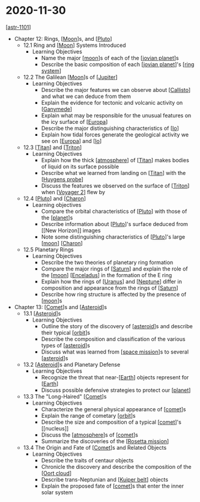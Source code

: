 # 2020-11-30

[[astr-1101]]

- Chapter 12: Rings, [[Moon]]s, and [[Pluto]]
  - 12.1 Ring and [[Moon]] Systems Introduced
    - Learning Objectives
      - Name the major [[moon]]s of each of the [[jovian planet]]s
      - Describe the basic composition of each [[jovian planet]]'s [[ring system]]
  - 12.2 The Galilean [[Moon]]s of [[Jupiter]]
    - Learning Objectives
      - Describe the major features we can observe about [[Callisto]] and what we can deduce from them
      - Explain the evidence for tectonic and volcanic activity on [[Ganymede]]
      - Explain what may be responsible for the unusual features on the icy surface of [[Europa]]
      - Describe the major distinguishing characteristics of [[Io]]
      - Explain how tidal forces generate the geological activity we see on [[Europa]] and [[Io]]
  - 12.3 [[Titan]] and [[Triton]]
    - Learning Objectives
      - Explain how the thick [[atmosphere]] of [[Titan]] makes bodies of liquid on its surface possible
      - Describe what we learned from landing on [[Titan]] with the [[Huygens probe]]
      - Discuss the features we observed on the surface of [[Triton]] when [[Voyager 2]] flew by
  - 12.4 [[Pluto]] and [[Charon]]
    - Learning objectives
      - Compare the orbital characteristics of [[Pluto]] with those of the [[planet]]s
      - Describe information about [[Pluto]]'s surface deduced from [[New Horizon]] images
      - Note some distinguishing characteristics of [[Pluto]]'s large [[moon]] [[Charon]]
  - 12.5 Planetary Rings
    - Learning Objectives
      - Describe the two theories of planetary ring formation
      - Compare the major rings of [[Saturn]] and explain the role of the [[moon]] [[Enceladus]] in the formation of the E ring
      - Explain how the rings of [[Uranus]] and [[Neptune]] differ in composition and appearance from the rings of [[Saturn]]
      - Describe how ring structure is affected by the presence of [[moon]]s
- Chapter 13: [[Comet]]s and [[Asteroid]]s
  - 13.1 [[Asteroid]]s
    - Learning Objectives
      - Outline the story of the discovery of [[asteroid]]s and describe their typical [[orbit]]s
      - Describe the composition and classification of the various types of [[asteroid]]s
      - Discuss what was learned from [[space mission]]s to several [[asteroid]]s
  - 13.2 [[Asteroid]]s and Planetary Defense
    - Learning Objectives
      - Recognize the threat that near-[[Earth]] objects represent for [[Earth]]
      - Discuss possible defensive strategies to protect our [[planet]]
  - 13.3 The "Long-Haired" [[Comet]]s
    - Learning Objectives
      - Characterize the general physical appearance of [[comet]]s
      - Explain the range of cometary [[orbit]]s
      - Describe the size and composition of a typical [[comet]]'s [[nucleus]]
      - Discuss the [[atmosphere]]s of [[comet]]s
      - Summarize the discoveries of the [[Rosetta mission]]
  - 13.4 The Origin and Fate of [[Comet]]s and Related Objects
    - Learning Objectives
      - Describe the traits of centaur objects
      - Chronicle the discovery and describe the composition of the [[Oort cloud]]
      - Describe trans-Neptunian and [[Kuiper belt]] objects
      - Explain the proposed fate of [[comet]]s that enter the inner solar system

[//begin]: # "Autogenerated link references for markdown compatibility"
[astr-1101]: astr-1101 "ASTR 1101 - Intro to the Solar System"
[moon]: moon "Moon"
[Pluto]: pluto "Pluto"
[jovian planet]: jovian-planet "Jovian Planet"
[ring system]: ring-system "Ring System"
[Jupiter]: jupiter "Jupiter ♃"
[Callisto]: callisto "Callisto"
[Ganymede]: ganymede "Ganymede"
[Europa]: europa "Europa"
[Io]: io "Io"
[Titan]: titan "Titan"
[Triton]: triton "Triton"
[atmosphere]: atmosphere "Atmosphere"
[Huygens probe]: huygens-probe "Huygens Probe"
[Voyager 2]: voyager-2 "Voyager 2"
[Charon]: charon "Charon"
[planet]: planet "Planet"
[Saturn]: saturn "Saturn ♄"
[Enceladus]: enceladus "Enceladus"
[Uranus]: uranus "Uranus ⛢"
[Neptune]: neptune "Neptune ♆"
[comet]: comet "Comet"
[Asteroid]: asteroid "Asteroid"
[orbit]: orbit "Orbit"
[space mission]: space-mission "Space Mission"
[Earth]: earth "Earth 🜨"
[Rosetta mission]: rosetta-mission "Rosetta Mission"
[Oort cloud]: oort-cloud "Oort Cloud"
[Kuiper belt]: kuiper-belt "Kuiper Belt"
[//end]: # "Autogenerated link references"